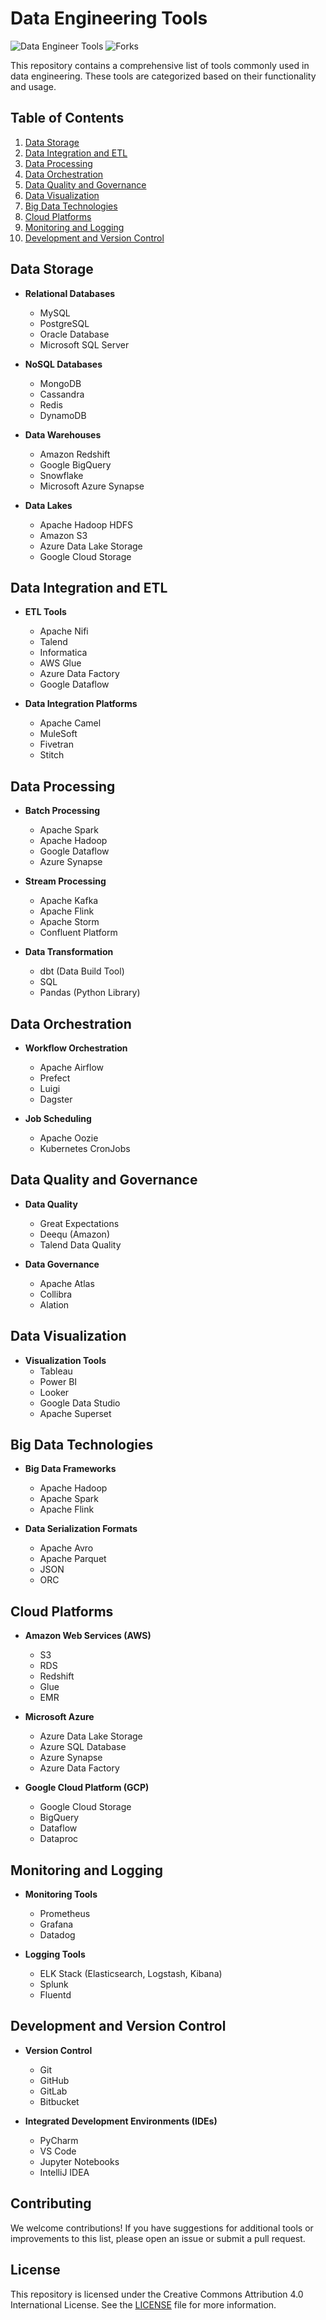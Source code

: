 # Data Engineering Tools

![Data Engineer Tools](https://img.shields.io/badge/Data%20Engineer%20Tools-Resource-blue)
![Forks](https://img.shields.io/github/forks/dr-saad-la/Data-Engineer-Tools?style=social)


This repository contains a comprehensive list of tools commonly used in data engineering. These tools are categorized based on their functionality and usage.

## Table of Contents

1. [Data Storage](#data-storage)
2. [Data Integration and ETL](#data-integration-and-etl)
3. [Data Processing](#data-processing)
4. [Data Orchestration](#data-orchestration)
5. [Data Quality and Governance](#data-quality-and-governance)
6. [Data Visualization](#data-visualization)
7. [Big Data Technologies](#big-data-technologies)
8. [Cloud Platforms](#cloud-platforms)
9. [Monitoring and Logging](#monitoring-and-logging)
10. [Development and Version Control](#development-and-version-control)

## Data Storage

- **Relational Databases**
  - MySQL
  - PostgreSQL
  - Oracle Database
  - Microsoft SQL Server


- **NoSQL Databases**
  - MongoDB
  - Cassandra
  - Redis
  - DynamoDB

- **Data Warehouses**
  - Amazon Redshift
  - Google BigQuery
  - Snowflake
  - Microsoft Azure Synapse

- **Data Lakes**
  - Apache Hadoop HDFS
  - Amazon S3
  - Azure Data Lake Storage
  - Google Cloud Storage

## Data Integration and ETL

- **ETL Tools**
  - Apache Nifi
  - Talend
  - Informatica
  - AWS Glue
  - Azure Data Factory
  - Google Dataflow

- **Data Integration Platforms**
  - Apache Camel
  - MuleSoft
  - Fivetran
  - Stitch

## Data Processing

- **Batch Processing**
  - Apache Spark
  - Apache Hadoop
  - Google Dataflow
  - Azure Synapse

- **Stream Processing**
  - Apache Kafka
  - Apache Flink
  - Apache Storm
  - Confluent Platform

- **Data Transformation**
  - dbt (Data Build Tool)
  - SQL
  - Pandas (Python Library)

## Data Orchestration

- **Workflow Orchestration**
  - Apache Airflow
  - Prefect
  - Luigi
  - Dagster

- **Job Scheduling**
  - Apache Oozie
  - Kubernetes CronJobs

## Data Quality and Governance

- **Data Quality**
  - Great Expectations
  - Deequ (Amazon)
  - Talend Data Quality

- **Data Governance**
  - Apache Atlas
  - Collibra
  - Alation

## Data Visualization

- **Visualization Tools**
  - Tableau
  - Power BI
  - Looker
  - Google Data Studio
  - Apache Superset

## Big Data Technologies

- **Big Data Frameworks**
  - Apache Hadoop
  - Apache Spark
  - Apache Flink

- **Data Serialization Formats**
  - Apache Avro
  - Apache Parquet
  - JSON
  - ORC

## Cloud Platforms

- **Amazon Web Services (AWS)**
  - S3
  - RDS
  - Redshift
  - Glue
  - EMR

- **Microsoft Azure**
  - Azure Data Lake Storage
  - Azure SQL Database
  - Azure Synapse
  - Azure Data Factory

- **Google Cloud Platform (GCP)**
  - Google Cloud Storage
  - BigQuery
  - Dataflow
  - Dataproc

## Monitoring and Logging

- **Monitoring Tools**
  - Prometheus
  - Grafana
  - Datadog

- **Logging Tools**
  - ELK Stack (Elasticsearch, Logstash, Kibana)
  - Splunk
  - Fluentd

## Development and Version Control

- **Version Control**
  - Git
  - GitHub
  - GitLab
  - Bitbucket

- **Integrated Development Environments (IDEs)**
  - PyCharm
  - VS Code
  - Jupyter Notebooks
  - IntelliJ IDEA


## Contributing

We welcome contributions! If you have suggestions for additional tools or improvements to this list, please open an issue or submit a pull request.


## License

This repository is licensed under the Creative Commons Attribution 4.0 International License. See the [LICENSE](LICENSE) file for more information.

